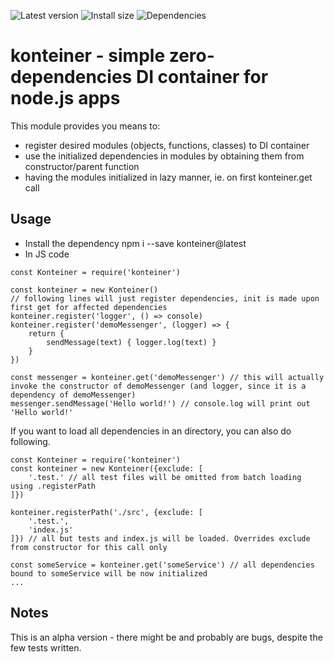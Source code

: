 ![Latest version](https://badgen.net/npm/v/konteiner)
![Install size](https://badgen.net/packagephobia/install/konteiner)
![Dependencies](https://badgen.net/david/dep/petrmiko/konteiner)

# konteiner - simple zero-dependencies DI container for node.js apps

This module provides you means to:
- register desired modules (objects, functions, classes) to DI container
- use the initialized dependencies in modules by obtaining them from constructor/parent function
- having the modules initialized in lazy manner, ie. on first konteiner.get call

## Usage

- Install the dependency
	npm i --save konteiner@latest
- In JS code
```
const Konteiner = require('konteiner')

const konteiner = new Konteiner()
// following lines will just register dependencies, init is made upon first get for affected dependencies
konteiner.register('logger', () => console)
konteiner.register('demoMessenger', (logger) => {
	return {
		sendMessage(text) { logger.log(text) }
	}
})

const messenger = konteiner.get('demoMessenger') // this will actually invoke the constructor of demoMessenger (and logger, since it is a dependency of demoMessenger)
messenger.sendMessage('Hello world!') // console.log will print out 'Hello world!'
```

If you want to load all dependencies in an directory, you can also do following.
```
const Konteiner = require('konteiner')
const konteiner = new Konteiner({exclude: [
	'.test.' // all test files will be omitted from batch loading using .registerPath
]})

konteiner.registerPath('./src', {exclude: [
	'.test.',
	'index.js'
]}) // all but tests and index.js will be loaded. Overrides exclude from constructor for this call only

const someService = konteiner.get('someService') // all dependencies bound to someService will be now initialized
...
```

## Notes
This is an alpha version - there might be and probably are bugs, despite the few tests written.